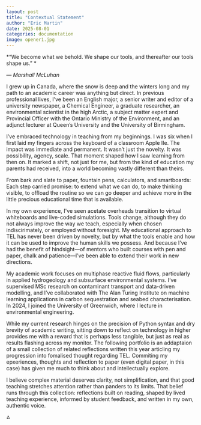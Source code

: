 ```yaml
---
layout: post
title: "Contextual Statement"
author: "Eric Martin"
date: 2025-08-01
categories: documentation
image: opener1.jpg
---
```


*“We become what we behold. We shape our tools, and thereafter our tools shape us.” *

*— Marshall McLuhan*

I grew up in Canada, where the snow is deep and the winters long and my path to an academic career was anything but direct. In previous professional lives, I’ve been an English major, a senior writer and editor of a university newspaper, a Chemical Engineer, a graduate researcher, an environmental scientist in the high Arctic, a subject matter expert and Provincial Officer with the Ontario Ministry of the Environment, and an adjunct lecturer at Queen’s University and the University of Birmingham.

I’ve embraced technology in teaching from my beginnings. I was six when I first laid my fingers across the keyboard of a classroom Apple IIe. The impact was immediate and permanent. It wasn’t just the novelty.  It was possibility, agency, scale. That moment shaped how I saw learning from then on. It marked a shift, not just for me, but from the kind of education my parents had received, into a world becoming vastly different than theirs.  

From bark and slate to paper, fountain pens, calculators, and smartboards: Each step carried promise: to extend what we can do, to make thinking visible, to offload the routine so we can go deeper and achieve more in the little precious educational time that is available. 

In my own experience, I've seen acetate overheads transition to virtual whiteboards and live-coded simulations. Tools change, although they do not always improve the way we teach, especially when chosen indiscirimately, or employed without foresight. My educational approach to TEL has never been driven by novelty, but by what the tools enable and how it can be used to improve the human skills we possess. And because I’ve had the benefit of hindsight—of mentors who built courses with pen and paper, chalk and patience—I’ve been able to extend their work in new directions.

My academic work focuses on multiphase reactive fluid flows, particularly in applied hydrogeology and subsurface environmental systems. I’ve supervised MSc research on contaminant transport and data-driven modelling, and I’ve collaborated with The Alan Turing Institute on machine learning applications in carbon sequestration and seabed characterisation. In 2024, I joined the University of Greenwich, where I lecture in environmental engineering.

While my current research hinges on the precision of Python syntax and  dry brevity of academic writing, sitting down to reflect on technology in higher provides me with a reward that is perhaps less tangible, but just as real as results flashing across my monitor.  The following portfolio is an addaptaion of a small collection of related reflections written this year articling my progression into fomalised thought regarding TEL. Commiting my epxeriences, thoughts and reflection to paper (even digital paper, in this case) has given me much to  think about and intellectually explore.

I believe complex material deserves clarity, not simplification, and that good teaching stretches attention rather than panders to its limits. That belief runs through this collection: reflections built on reading, shaped by lived teaching experience, informed by student feedback, and written in my own, authentic voice.

⁂

